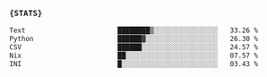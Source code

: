### `{STATS}` 
<!--START_SECTION:waka-->

```txt
Text                       ████████▒░░░░░░░░░░░░░░░░   33.26 %
Python                     ██████▓░░░░░░░░░░░░░░░░░░   26.30 %
CSV                        ██████░░░░░░░░░░░░░░░░░░░   24.57 %
Nix                        ██░░░░░░░░░░░░░░░░░░░░░░░   07.57 %
INI                        █░░░░░░░░░░░░░░░░░░░░░░░░   03.43 %
```

<!--END_SECTION:waka-->
